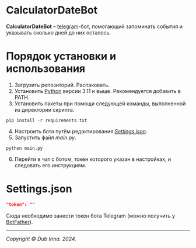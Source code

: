 # CalculatorDateBot 
**CalculatorDateBot** – [telegram](https://telegram.org)-бот, помогающий запоминать события и указывать сколько дней до них осталось.

# Порядок установки и использования
1. Загрузить репозиторий. Распаковать.
2. Установить [Python](https://www.python.org/downloads/) версии 3.11 и выше. Рекомендуется добавить в PATH.
3. Установить пакеты при помощи следующей команды, выполненной из директории скрипта.

```
pip install -r requirements.txt
```
4. Настроить бота путём редактирования [_Settings.json_](#Settings).
5. Запустить файл _main.py_.
```
python main.py
``` 
6. Перейти в чат с ботом, токен которого указан в настройках, и следовать его инструкциям.

# Settings.json

<a name="Settings"></a> 

```JSON
"token": ""
```

Сюда необходимо занести токен бота Telegram (можно получить у [BotFather](https://t.me/BotFather)).

---

_Copyright © Dub Irina. 2024._
